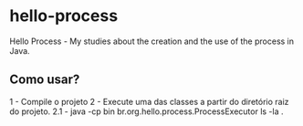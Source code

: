 # hello-process
Hello Process - My studies about the creation and the use of the process in Java.

## Como usar?
1 - Compile o projeto
2 - Execute uma das classes a partir do diretório raiz do projeto.
2.1 - java -cp bin br.org.hello.process.ProcessExecutor ls -la .
